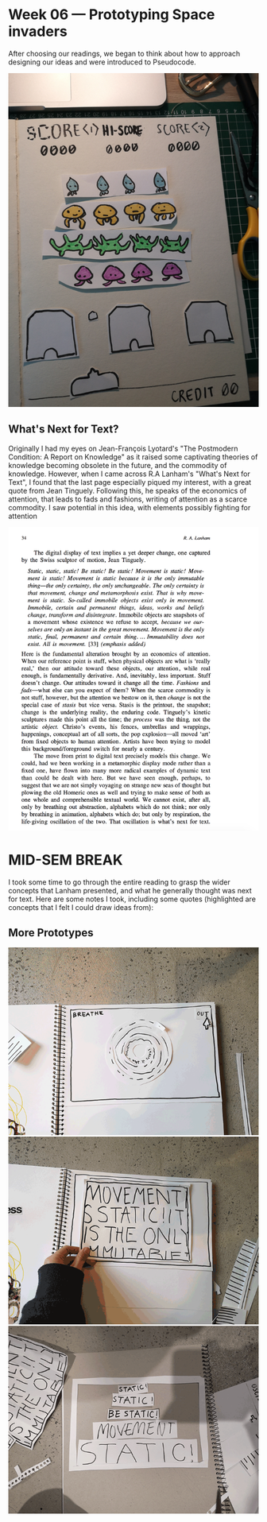 # Week 06 — Prototyping Space invaders

After choosing our readings, we began to think about how to approach designing our ideas and were introduced to Pseudocode.

<img src="IMG_20200827_115308.jpg">

## What's Next for Text?

Originally I had my eyes on Jean-François Lyotard's "The Postmodern Condition: A Report on Knowledge" as it raised some captivating theories of knowledge becoming obsolete in the future, and the commodity of knowledge. However, when I came across R.A Lanham's "What's Next for Text", I found that the last page especially piqued my interest, with a great quote from Jean Tinguely. Following this, he speaks of the economics of attention, that leads to fads and fashions, writing of attention as a scarce commodity. I saw potential in this idea, with elements possibly fighting for attention

<img src="Reading.png">

# MID-SEM BREAK

I took some time to go through the entire reading to grasp the wider concepts that Lanham presented, and what he generally thought was next for text. Here are some notes I took, including some quotes (highlighted are concepts that I felt I could draw ideas from):


## More Prototypes

<img src="PROTOTYPE1.gif">
<img src="PROTOTYPE2.gif">
<img src="PROTOTYPE3.gif">
